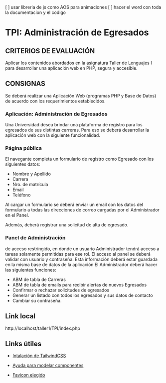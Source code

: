 [ ] usar libreria de js como AOS para animaciones
[ ] hacer el word con toda la documentacion y el codigo
# TPI: Administración de Egresados
## CRITERIOS DE EVALUACIÓN
Aplicar los contenidos abordados en la asignatura Taller de Lenguajes I para desarrollar una aplicación web en PHP, segura y accesible.
## CONSIGNAS
Se deberá realizar una Aplicación Web (programas PHP y Base de Datos) de acuerdo con los requerimientos establecidos.
### Aplicación: Administración de Egresados
Una Universidad desea brindar una plataforma de registro para los egresados de sus distintas carreras. Para eso se deberá desarrollar la aplicación web con la siguiente funcionalidad.
### Página pública
El navegante completa un formulario de registro como Egresado con los siguientes datos:
- Nombre y Apellido
- Carrera
- Nro. de matrícula
- Email
- Teléfono

Al cargar un formulario se deberá enviar un email con los datos del formulario a todas las direcciones de correo cargadas por el Administrador en el Panel.

Además, deberá registrar una solicitud de alta de egresado. 
### Panel de Administración
de acceso restringido, en donde un usuario Administrador tendrá acceso a tareas solamente permitidas para ese rol. 
El acceso al panel se deberá validar con usuario y contraseña.
Esta información deberá estar guardada en la misma base de datos de la aplicación El Administrador deberá hacer las siguientes funciones:
- ABM de tabla de Carreras
- ABM de tabla de emails para recibir alertas de nuevos Egresados
- Confirmar o rechazar solicitudes de egresados
- Generar un listado con todos los egresados y sus datos de contacto
- Cambiar su contraseña.
## Link local
http://localhost/taller1/TPI/index.php
## Links útiles
- [Intalación de TailwindCSS](https://tailwindcss.com/docs/installation/tailwind-cli)

- [Ayuda para modelar componentes](https://preline.co/docs/alerts.html)
- [Favicon elegido](https://icon-icons.com/es/icono/universidad/180696)

